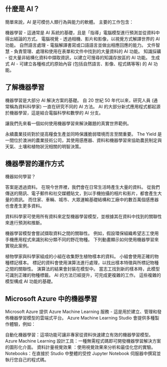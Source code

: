 ## 什麼是 AI？

簡單來說，AI 是可模仿人類行為與能力的軟體。 主要的工作包含：

機器學習 - 這通常是 AI 系統的基礎，且是「指導」電腦模型進行預測並從資料中得出結論的方式。
電腦視覺 - 透過相機、影片和影像，以視覺方式解譯世界的 AI 功能。
自然語言處理 - 電腦解譯書寫或口語語言並做出相應回應的能力。
文件智慧 - 負責管理、處理和使用在表單和文件中找到的大量資料的 AI 功能。
知識採礦 - 從大量非結構化資料中擷取資訊，以建立可搜尋的知識存放區的 AI 功能。
生成式 AI - 可建立各種格式的原始內容 (包括自然語言、影像、程式碼等等) 的 AI 功能。

## 了解機器學習
機器學習是大部分 AI 解決方案的基礎。 自 20 世紀 50 年代以來，研究人員 (通常稱為資料科學家) 一直在研究不同的 AI 方法。 AI 的大部分新式應用程式都起源於機器學習，這是結合電腦科學和數學的 AI 分支。

讓我們先來看一個如何使用機器學習來解決難題的真實世界範例。

永續農業技術對於提高糧食生產並同時保護脆弱環境而言至關重要。 The Yield 是一間位於澳洲的農業技術公司，其使用感應器、資料和機器學習來協助農民制定與天氣、土壤和植物狀況相關的明智決策。

## 機器學習的運作方式
機器如何學習？

答案是透過資料。 在現今世界裡，我們會在日常生活時產生大量的資料。 從我們傳送的簡訊、電子郵件和社交媒體貼文，到以手機拍攝的相片和影片，都會產生大量的資訊。 而住家、車輛、城市、大眾運輸基礎結構和工廠中的數百萬個感應器也會產生更多資料。

資料科學家可使用所有資料來定型機器學習模型，並根據其在資料中找到的關聯性來進行預測和推斷。

機器學習模型會嘗試擷取資料之間的關聯性。 例如，假設環保組織希望志工使用手機應用程式來識別和分類不同的野花物種。 下列動畫顯示如何使用機器學習來實現此案例。

植物學家與科學家組成的小組在收集野生植物樣本的資料。
小組會使用正確的物種標記樣本。
標記的資料會使用演算法進行處理，以找出樣本特徵與所標記物種之間的關聯性。
演算法的結果會封裝在模型中。
當志工找到新的樣本時，此模型可識別正確的物種標籤。
AI 的方法已經提升，可完成更複雜的工作。 這些複雜的模型構成 AI 功能的基礎。

## Microsoft Azure 中的機器學習
Microsoft Azure 提供 Azure Machine Learning 服務 - 這是用於建立、管理和發佈機器學習模型的雲端式平台。 Azure Machine Learning Studio 會提供多種製作體驗，例如：

自動化機器學習：這項功能可讓非專家從資料快速建立有效的機器學習模型。
Azure Machine Learning 設計工具：一種無需程式碼即可開發機器學習解決方案的圖形化介面。
資料計量視覺效果 ：使用視覺效果來分析和最佳化您的實驗。
Notebooks：在直接於 Studio 中整體的受控 Jupyter Notebook 伺服器中撰寫並執行您自己的程式碼。
